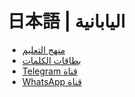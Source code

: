 # 日本語 | اليابانية

- [منهج التعليم](https://lisan.center/ja)
- [بطاقات الكلمات](https://quizlet.com/Assayyaad/folders/128021748)
- [Telegram قناة](https://t.me/markaz_lisan_ja)
- [WhatsApp قناة](https://wa.me/channel/0029VaemgVDDOQIOjEj13w3j)
